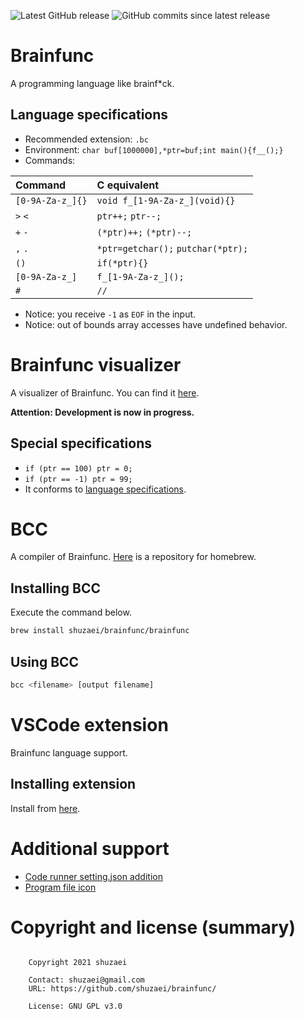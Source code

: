 ![Latest GitHub release](https://img.shields.io/github/release/shuzaei/brainfunc?style=for-the-badge)
![GitHub commits since latest release](https://img.shields.io/github/commits-since/shuzaei/brainfunc/latest?style=for-the-badge)

# Brainfunc
A programming language like brainf\*ck.

## Language specifications

- Recommended extension: `.bc`
- Environment: `char buf[1000000],*ptr=buf;int main(){f__();}`
- Commands:

| Command         | C equivalent                       |
| :-------------- | :--------------------------------- |
| `[0-9A-Za-z_]{}` | `void f_[1-9A-Za-z_](void){}`       |
| `>` `<`         | `ptr++;` `ptr--;`                  |
| `+` `-`         | `(*ptr)++;` `(*ptr)--;`            |
| `,` `.`         | `*ptr=getchar();` `putchar(*ptr);` |
| `()`            | `if(*ptr){}`                       |
| `[0-9A-Za-z_]`   | `f_[1-9A-Za-z_]();`                 |
| `#`             | `//`                               |

- Notice: you receive `-1` as `EOF` in the input.
- Notice: out of bounds array accesses have undefined behavior.

# Brainfunc visualizer

A visualizer of Brainfunc.
You can find it [here](https://shuzaei.github.io/brainfunc/visualizer/).

**Attention: Development is now in progress.**

## Special specifications

- `if (ptr == 100) ptr = 0;`
- `if (ptr == -1) ptr = 99;`
- It conforms to [language specifications](https://www.github.com/shuzaei/brainfunc/blob/main/README.md#language-specifications).

# BCC
A compiler of Brainfunc.
[Here](https://www.github.com/shuzaei/homebrew-brainfunc/) is a repository for homebrew.

## Installing BCC
Execute the command below.

```sh
brew install shuzaei/brainfunc/brainfunc
```

## Using BCC
```sh
bcc <filename> [output filename]
```

# VSCode extension
Brainfunc language support.

## Installing extension
Install from [here](https://marketplace.visualstudio.com/items?itemName=shuzaei.vscode-brainfunc).

# Additional support
- [Code runner setting.json addition](./utils/code-runner.append.json)
- [Program file icon](./utils/brainfunc.icon.svg)

# Copyright and license (summary)

```LICENSE

    Copyright 2021 shuzaei

    Contact: shuzaei@gmail.com
    URL: https://github.com/shuzaei/brainfunc/
    
    License: GNU GPL v3.0
    
```
